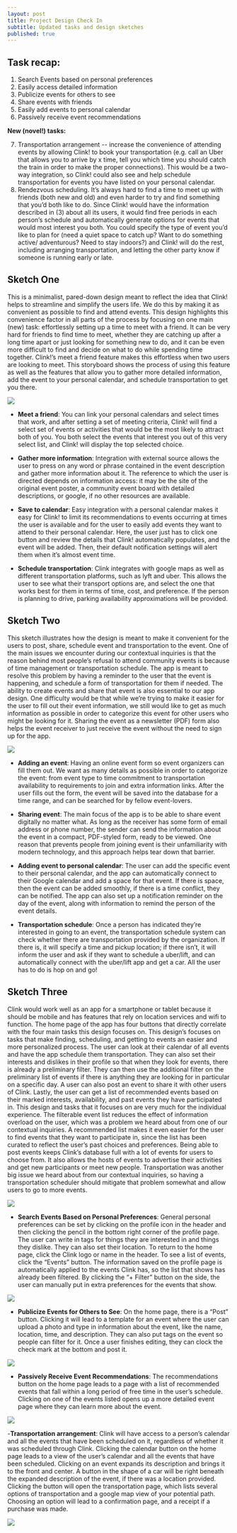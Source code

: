 ```yaml
---
layout: post
title: Project Design Check In
subtitle: Updated tasks and design sketches
published: true
---
```


## Task recap:

1. Search Events based on personal preferences
2. Easily access detailed information
3. Publicize events for others to see
4. Share events with friends
5. Easily add events to personal calendar
6. Passively receive event recommendations



**New (novel!) tasks:**

7. Transportation arrangement -- increase the convenience of attending events by allowing Clink! to book your transportation (e.g. call an Uber that allows you to arrive by x time, tell you which time you should catch the train in order to make the proper connections). This would be a two-way integration, so Clink! could also see and help schedule transportation for events you have listed on your personal calendar. 
8. Rendezvous scheduling. It’s always hard to find a time to meet up with friends (both new and old) and even harder to try and find something that you’d both like to do. Since Clink! would have the information described in (3) about all its users, it would find free periods in each person’s schedule and automatically generate options for events that would most interest you both. You could specify the type of event you’d like to plan for (need a quiet space to catch up? Want to do something active/ adventurous? Need to stay indoors?) and Clink! will do the rest, including arranging transportation, and letting the other party know if someone is running early or late. 


## Sketch One

This is a minimalist, pared-down design meant to reflect the idea that Clink! helps to streamline and simplify the users life. We do this by making it as convenient as possible to find and attend events. This design highlights this  convenience factor in all parts of the process by focusing on one main (new) task: effortlessly setting up a time to meet with a friend. It can be very hard for friends to find time to meet, whether they are catching up after a long time apart or just looking for something new to do, and it can be even more difficult to find and decide on what to do while spending time together. Clink!’s meet a friend feature makes this effortless when two users are looking to meet. This storyboard shows the process of using this feature as well as the features that allow you to gather more detailed information, add the event to your personal calendar, and schedule transportation to get you there.


![](/img/storyboard_meeting.jpg)

- **Meet a friend**: You can link your personal calendars and select times that work, and after setting a set of meeting criteria, Clink! will find a select set of events or activities that would be the most likely to attract both of you. You both select the events that interest you out of this very select list, and Clink! will display the top selected choice. 

- **Gather more information**: Integration with external source allows the user to press on any word or phrase contained in the event description and gather more information about it. The reference to which the user is directed depends on information access: it may be the site of the original event poster, a community event board with detailed descriptions, or google, if no other resources are available. 

- **Save to calendar**: Easy integration with a personal calendar makes it easy for Clink! to limit its recommendations to events occurring at times the user is available and for the user to easily add events they want to attend to their personal calendar. Here, the user just has to click one button and review the details that Clink! automatically populates, and the event will be added. Then, their default notification settings will alert them when it’s almost event time. 

- **Schedule transportation**: Clink integrates with google maps as well as different transportation platforms, such as lyft and uber. This allows the user to see what their transport options are, and select the one that works best for them in terms of time, cost, and preference. If the person is planning to drive, parking availability approximations will be provided.

## Sketch Two

This sketch illustrates how the design is meant to make it convenient for the users to post, share, schedule event and transportation to the event. One of the main issues we encounter during our contextual inquiries is that the reason behind most people’s refusal to attend community events is because of time management or transportation schedule. The app is meant to resolve this problem by having a reminder to the user that the event is happening, and schedule a form of transportation for them if needed. The ability to create events and share that event is also essential to our app design. One difficulty would be that while we’re trying to make it easier for the user to fill out their event information, we still would like to get as much information as possible in order to categorize this event for other users who might be looking for it. Sharing the event as a newsletter (PDF) form also helps the event receiver to just receive the event without the need to sign up for the app. 

![]({{site.baseurl}}/img/storyboard2.jpg)

- **Adding an event**: Having an online event form so event organizers can fill them out. We want as many details as possible in order to categorize the event: from event type to time commitment to transportation availability to requirements to join and extra information links. After the user fills out the form, the event will be saved into the database for a time range, and can be searched for by fellow event-lovers.

- **Sharing event**: The main focus of the app is to be able to share event digitally no matter what. As long as the receiver has some form of email address or phone number, the sender can send the information about the event in a compact, PDF-styled form, ready to be viewed. One reason that prevents people from joining event is their unfamiliarity with modern technology, and this approach helps tear down that barrier.

- **Adding event to personal calendar**: The user can add the specific event to their personal calendar, and the app can automatically connect to their Google calendar and add a space for that event. If there is space, then the event can be added smoothly, if there is a time conflict, they can be notified. The app can also set up a notification reminder on the day of the event, along with information to remind the person of the event details.

- **Transportation schedule**: Once a person has indicated they’re interested in going to an event, the transportation schedule system can check whether there are transportation provided by the organization. If there is, it will specify a time and pickup location; if there isn’t, it will inform the user and ask if they want to schedule a uber/lift, and can automatically connect with the uber/lift app and get a car. All the user has to do is hop on and go!

## Sketch Three
Clink would work well as an app for a smartphone or tablet because it should be mobile and has features that rely on location services and wifi to function. The home page of the app has four buttons that directly correlate with the four main tasks this design focuses on. This design’s focuses on tasks that make finding, scheduling, and getting to events an easier and more personalized process. The user can look at their calendar of all events and have the app schedule them transportation. They can also set their interests and dislikes in their profile so that when they look for events, there is already a preliminary filter. They can then use the additional filter on the preliminary list of events if there is anything they are looking for in particular on a specific day. A user can also post an event to share it with other users of Clink. Lastly, the user can get a list of recommended events based on their marked interests, availability, and past events they have participated in. This design and tasks that it focuses on are very much for the individual experience. The filterable event list reduces the effect of information overload on the user, which was a problem we heard about from one of our contextual inquiries. A recommended list makes it even easier for the user to find events that they want to participate in, since the list has been curated to reflect the user’s past choices and preferences. Being able to post events keeps Clink’s database full with a lot of events for users to choose from. It also allows the hosts of events to advertise their activities and get new participants or meet new people. Transportation was another big issue we heard about from our contextual inquiries, so having a transportation scheduler should mitigate that problem somewhat and allow users to go to more events.

![](/img/design_3_all.jpg)

- **Search Events Based on Personal Preferences**: General personal preferences can be set by clicking on the profile icon in the header and then clicking the pencil in the bottom right corner of the profile page. The user can write in tags for things they are interested in and things they dislike. They can also set their location. To return to the home page, click the Clink logo or name in the header. To see a list of events, click the “Events” button. The information saved on the profile page is automatically applied to the events Clink has, so the list that shows has already been filtered. By clicking the “+ Filter” button on the side, the user can manually put in extra preferences for the events that show.

![](/img/design_3_preferences.jpg)

- **Publicize Events for Others to See**: On the home page, there is a “Post” button. Clicking it will lead to a template for an event where the user can upload a photo and type in information about the event, like the name, location, time, and description. They can also put tags on the event so people can filter for it. Once a user finishes editing, they can clock the check mark at the bottom and post it.

![](/img/design_3_post.jpg)

- **Passively Receive Event Recommendations**: The recommendations button on the home page leads to a page with a list of recommended events that fall within a long period of free time in the user’s schedule. Clicking on one of the events listed opens up a more detailed event page where they can learn more about the event.

![](/img/design_3_rec.jpg)

-**Transportation arrangement**: Clink will have access to a person’s calendar and all the events that have been scheduled on it, regardless of whether it was scheduled through Clink. Clicking the calendar button on the home page leads to a view of the user’s calendar and all the events that have been scheduled. Clicking on an event expands its description and brings it to the front and center. A button in the shape of a car will be right beneath the expanded description of the event, if there was a location provided. Clicking the button will open the transportation page, which lists several options of transportation and a google map view of your potential path. Choosing an option will lead to a confirmation page, and a receipt if a purchase was made.

![](/img/design_3_calender.jpg)
